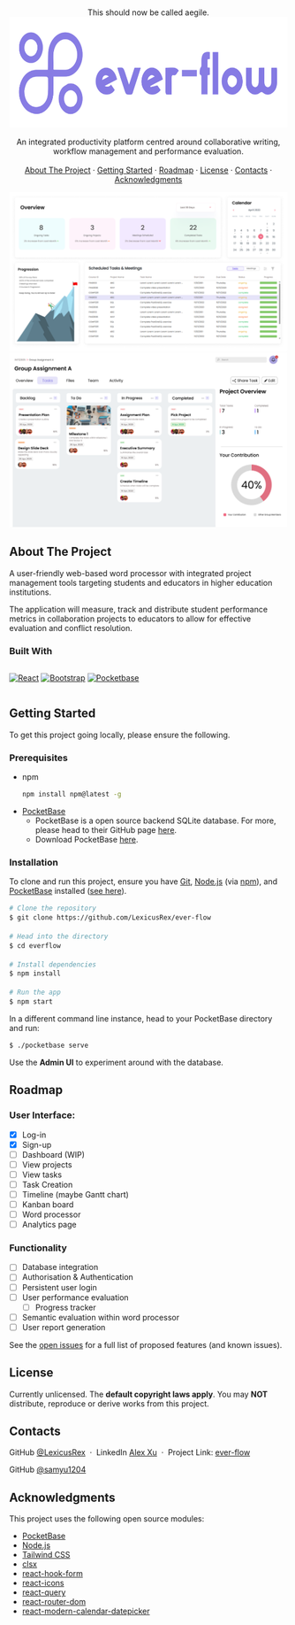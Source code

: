 <a name="readme-top"></a>

<!-- https://www.markdownguide.org/basic-syntax/#reference-style-links -->

<!-- [![Contributors][contributors-shield]][contributors-url]
[![Forks][forks-shield]][forks-url]
[![Stargazers][stars-shield]][stars-url]
[![Issues][issues-shield]][issues-url]
[![MIT License][license-shield]][license-url]
[![LinkedIn][linkedin-shield]][linkedin-url] -->

<!-- PROJECT LOGO & DESCRIPTION & IMAGES -->
<br />
<div align="center">
  This should now be called aegile.
  <a href="https://github.com/LexicusRex/ever-flow">
    <img src="images/logo-left.svg" alt="Logo" width="600" height="200">
  </a>

  <p align="center">
    An integrated productivity platform centred around collaborative writing, workflow management and performance evaluation.
    <br />
    <!-- <a href="https://github.com/LexicusRex/ever-flow"><strong>❌Explore the docs »</strong></a>
    <br /> -->
    <br />
    <a href="#about-the-project">About The Project</a>
    ·
    <a href="#getting-started">Getting Started</a>
    ·
    <!-- <a href="#usage">Usage</a>
    · -->
    <a href="#roadmap">Roadmap</a>
    ·
    <a href="#license">License</a>
    ·
    <a href="#contact">Contacts</a>
    ·
    <a href="#acknowledgments">Acknowledgments</a>
  </p>
</div>

<!-- PROJECT FEATURES -->

![](images/ever-flow-dashboard.png)
![](images/ever-flow-project-board.png)

## About The Project

A user-friendly web-based word processor with integrated project management tools
targeting students and educators in higher education institutions.

The application will measure, track and distribute student performance metrics in collaboration projects to educators to allow for effective evaluation and conflict resolution.

### Built With

<div style="display: flex">

[![React][React.js]][React-url]
[![Bootstrap][Bootstrap.com]][Bootstrap-url]
[![Pocketbase][Pocketbase.io]][Pocketbase-url]

</div>

<!-- GETTING STARTED -->

## Getting Started

To get this project going locally, please ensure the following.

### Prerequisites

-   npm
    ```sh
    npm install npm@latest -g
    ```
-   [PocketBase](https://github.com/pocketbase/pocketbase)
    -   PocketBase is a open source backend SQLite database. For more, please head to their GitHub page [here](https://github.com/pocketbase/pocketbase).
    -   Download PocketBase [here](https://pocketbase.io/).

### Installation

To clone and run this project, ensure you have [Git](https://git-scm.com/), [Node.js](https://nodejs.org/en/download/) (via [npm](http://npmjs.com/)), and [PocketBase](https://pocketbase.io/) installed ([see here](#prerequisites)).

```bash
# Clone the repository
$ git clone https://github.com/LexicusRex/ever-flow

# Head into the directory
$ cd everflow

# Install dependencies
$ npm install

# Run the app
$ npm start
```

In a different command line instance, head to your PocketBase directory and run:

```bash
$ ./pocketbase serve
```

Use the **Admin UI** to experiment around with the database.

<!-- USAGE EXAMPLES -->

<!-- ## Usage

❌

Use this space to show useful examples of how a project can be used. Additional screenshots, code examples and demos work well in this space. You may also link to more resources. -->

<!-- _For more examples, please refer to the [Documentation](https://example.com)_ -->

<!-- ROADMAP -->

## Roadmap

### User Interface:

-   [x] Log-in
-   [x] Sign-up
-   [ ] Dashboard (WIP)
-   [ ] View projects
-   [ ] View tasks
-   [ ] Task Creation
-   [ ] Timeline (maybe Gantt chart)
-   [ ] Kanban board
-   [ ] Word processor
-   [ ] Analytics page

### Functionality

-   [ ] Database integration
-   [ ] Authorisation & Authentication
-   [ ] Persistent user login
-   [ ] User performance evaluation
    -   [ ] Progress tracker
-   [ ] Semantic evaluation within word processor
-   [ ] User report generation

See the [open issues](https://github.com/LexicusRex/ever-flow/issues) for a full list of proposed features (and known issues).

<!-- LICENSE -->

## License

Currently unlicensed. The **default copyright laws apply**. You may **NOT** distribute, reproduce or derive works from this project.

<!-- Distributed under the MIT License. See `LICENSE.txt` for more information. -->

<!-- CONTACT -->

## Contacts

<!--
LexicusRex - [@twitter_handle](https://twitter.com/twitter_handle) - email@email_client.com -->

GitHub [@LexicusRex](https://github.com/LexicusRex) &nbsp;&middot;&nbsp;
LinkedIn [Alex Xu](https://www.linkedin.com/in/alex-tian-xu/) &nbsp;&middot;&nbsp;
Project Link: [ever-flow](https://github.com/LexicusRex/ever-flow)

GitHub [@samyu1204](https://github.com/samyu1204)

<!-- ACKNOWLEDGMENTS -->

## Acknowledgments

This project uses the following open source modules:

-   [PocketBase](https://github.com/pocketbase/pocketbase)
-   [Node.js](https://nodejs.org/)
-   [Tailwind CSS](https://github.com/tailwindlabs/tailwindcss)
-   [clsx](https://github.com/lukeed/clsx)
-   [react-hook-form](https://github.com/react-hook-form/react-hook-form)
-   [react-icons](https://github.com/react-icons/react-icons)
-   [react-query](https://github.com/TanStack/query)
-   [react-router-dom](https://github.com/remix-run/react-router)
-   [react-modern-calendar-datepicker](https://github.com/Kiarash-Z/react-modern-calendar-datepicker)

<!-- MARKDOWN LINKS -->

[linkedin-shield]: https://img.shields.io/badge/-LinkedIn-black.svg?style=for-the-badge&logo=linkedin&colorB=555
[linkedin-url]: https://linkedin.com/in/linkedin_username
[React.js]: https://img.shields.io/badge/React-20232A?style=for-the-badge&logo=react&logoColor=61DAFB
[React-url]: https://reactjs.org/
[Bootstrap.com]: https://img.shields.io/badge/Bootstrap-563D7C?style=for-the-badge&logo=bootstrap&logoColor=white
[Bootstrap-url]: https://getbootstrap.com
[JQuery.com]: https://img.shields.io/badge/jQuery-0769AD?style=for-the-badge&logo=jquery&logoColor=white
[JQuery-url]: https://jquery.com
[Pocketbase.io]: https://img.shields.io/badge/PocketBase-f6f6f6?style=for-the-badge&logo=pocketbase&logoColor=black
[Pocketbase-url]: https://pocketbase.io/

